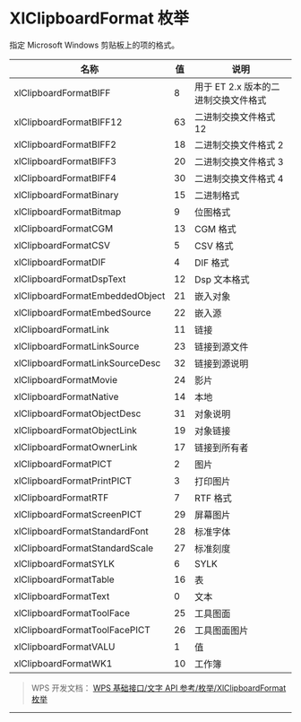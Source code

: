 # XlClipboardFormat 枚举

指定 Microsoft Windows 剪贴板上的项的格式。

| 名称                            | 值  | 说明                                 |
|---------------------------------|-----|--------------------------------------|
| xlClipboardFormatBIFF           | 8   | 用于 ET 2.x 版本的二进制交换文件格式 |
| xlClipboardFormatBIFF12         | 63  | 二进制交换文件格式 12                |
| xlClipboardFormatBIFF2          | 18  | 二进制交换文件格式 2                 |
| xlClipboardFormatBIFF3          | 20  | 二进制交换文件格式 3                 |
| xlClipboardFormatBIFF4          | 30  | 二进制交换文件格式 4                 |
| xlClipboardFormatBinary         | 15  | 二进制格式                           |
| xlClipboardFormatBitmap         | 9   | 位图格式                             |
| xlClipboardFormatCGM            | 13  | CGM 格式                             |
| xlClipboardFormatCSV            | 5   | CSV 格式                             |
| xlClipboardFormatDIF            | 4   | DIF 格式                             |
| xlClipboardFormatDspText        | 12  | Dsp 文本格式                         |
| xlClipboardFormatEmbeddedObject | 21  | 嵌入对象                             |
| xlClipboardFormatEmbedSource    | 22  | 嵌入源                               |
| xlClipboardFormatLink           | 11  | 链接                                 |
| xlClipboardFormatLinkSource     | 23  | 链接到源文件                         |
| xlClipboardFormatLinkSourceDesc | 32  | 链接到源说明                         |
| xlClipboardFormatMovie          | 24  | 影片                                 |
| xlClipboardFormatNative         | 14  | 本地                                 |
| xlClipboardFormatObjectDesc     | 31  | 对象说明                             |
| xlClipboardFormatObjectLink     | 19  | 对象链接                             |
| xlClipboardFormatOwnerLink      | 17  | 链接到所有者                         |
| xlClipboardFormatPICT           | 2   | 图片                                 |
| xlClipboardFormatPrintPICT      | 3   | 打印图片                             |
| xlClipboardFormatRTF            | 7   | RTF 格式                             |
| xlClipboardFormatScreenPICT     | 29  | 屏幕图片                             |
| xlClipboardFormatStandardFont   | 28  | 标准字体                             |
| xlClipboardFormatStandardScale  | 27  | 标准刻度                             |
| xlClipboardFormatSYLK           | 6   | SYLK                                 |
| xlClipboardFormatTable          | 16  | 表                                   |
| xlClipboardFormatText           | 0   | 文本                                 |
| xlClipboardFormatToolFace       | 25  | 工具图面                             |
| xlClipboardFormatToolFacePICT   | 26  | 工具图面图片                         |
| xlClipboardFormatVALU           | 1   | 值                                   |
| xlClipboardFormatWK1            | 10  | 工作簿                               |

> WPS 开发文档： [WPS 基础接口/文字 API 参考/枚举/XlClipboardFormat 枚举](https://qn.cache.wpscdn.cn/encs/doc/office_v19/topics/WPS%20%E5%9F%BA%E7%A1%80%E6%8E%A5%E5%8F%A3/%E6%96%87%E5%AD%97%20API%20%E5%8F%82%E8%80%83/%E6%9E%9A%E4%B8%BE/XlClipboardFormat%20%E6%9E%9A%E4%B8%BE.html)

------------------------------------------------------------------------
